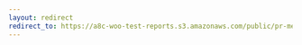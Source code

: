 ```yaml
---
layout: redirect
redirect_to: https://a8c-woo-test-reports.s3.amazonaws.com/public/pr-merge/38085/e2e/index.html
---
```

